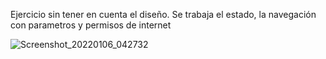 Ejercicio sin tener en cuenta el diseño. Se trabaja el estado, la navegación con parametros y permisos de internet 

![Screenshot_20220106_042732](https://user-images.githubusercontent.com/78374722/148323961-ee678ae5-14b8-4ab0-a693-ac85fe29e8c5.png)

